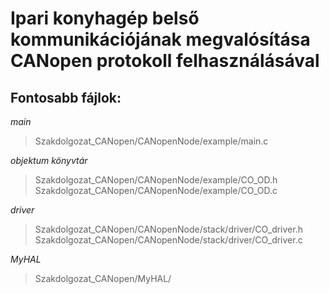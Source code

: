 **Ipari konyhagép belső kommunikációjának megvalósítása CANopen protokoll felhasználásával**
===================

Fontosabb fájlok:
-------------
*main*
> Szakdolgozat_CANopen/CANopenNode/example/main.c

*objektum könyvtár*
>Szakdolgozat_CANopen/CANopenNode/example/CO_OD.h
>Szakdolgozat_CANopen/CANopenNode/example/CO_OD.c

*driver*
>Szakdolgozat_CANopen/CANopenNode/stack/driver/CO_driver.h
>Szakdolgozat_CANopen/CANopenNode/stack/driver/CO_driver.c

*MyHAL*
>Szakdolgozat_CANopen/MyHAL/
